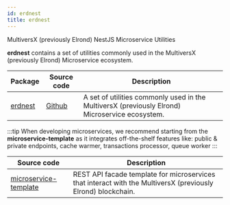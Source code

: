 ```yaml
---
id: erdnest
title: erdnest
---
```


MultiversX (previously Elrond) NestJS Microservice Utilities

**erdnest** contains a set of utilities commonly used in the MultiversX (previously Elrond) Microservice ecosystem.

| Package                                                         | Source code                                        | Description                                                                                    |
| --------------------------------------------------------------- | -------------------------------------------------- | ---------------------------------------------------------------------------------------------- |
| [erdnest](https://www.npmjs.com/package/@elrondnetwork/erdnest) | [Github](https://github.com/ElrondNetwork/erdnest) | A set of utilities commonly used in the MultiversX (previously Elrond) Microservice ecosystem. |

:::tip
When developing microservices, we recommend starting from the **microservice-template** as it integrates off-the-shelf features like: public & private endpoints, cache warmer, transactions processor, queue worker
:::

| Source code                                                                     | Description                                                                                                  |
| ------------------------------------------------------------------------------- | ------------------------------------------------------------------------------------------------------------ |
| [microservice-template](https://github.com/ElrondNetwork/microservice-template) | REST API facade template for microservices that interact with the MultiversX (previously Elrond) blockchain. |
